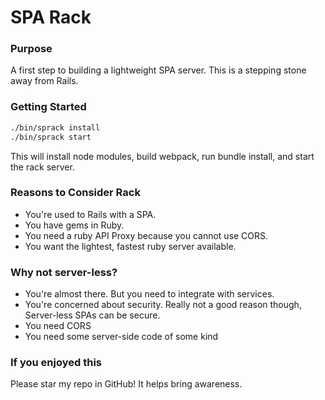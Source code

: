 # SPA Rack

### Purpose

A first step to building a lightweight SPA server. This is a stepping stone away from Rails.

### Getting Started

```sh
./bin/sprack install
./bin/sprack start
```

This will install node modules, build webpack, run bundle install, and start the rack server.

### Reasons to Consider Rack

- You're used to Rails with a SPA.
- You have gems in Ruby.
- You need a ruby API Proxy because you cannot use CORS.
- You want the lightest, fastest ruby server available.

### Why not server-less?

- You're almost there. But you need to integrate with services.
- You're concerned about security. Really not a good reason though, Server-less SPAs can be secure.
- You need CORS
- You need some server-side code of some kind

### If you enjoyed this

Please star my repo in GitHub!
It helps bring awareness.
